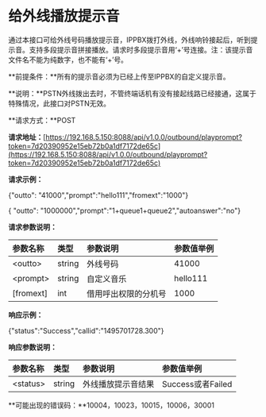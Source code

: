 # 给外线播放提示音

通过本接口可给外线号码播放提示音，IPPBX拨打外线，外线响铃接起后，听到提示音。支持多段提示音拼接播放。请求时多段提示音用‘+’号连接。注：该提示音文件名不能为纯数字，也不能有‘+’号。

**前提条件：**所有的提示音必须为已经上传至IPPBX的自定义提示音。

**说明：**PSTN外线拨出去时，不管终端话机有没有接起线路已经接通，这属于特殊情况，此接口对PSTN无效。

**请求方式：**POST

**请求地址：**[https://192.168.5.150:8088/api/v1.0.0/outbound/playprompt?token=7d20390952e15eb72b0a1df7172de65c](https://192.168.5.150:8088/api/v1.0.0/outbound/playprompt?token=7d20390952e15eb72b0a1df7172de65c)

**请求示例：**

{"outto": "41000","prompt":"hello111","fromext":"1000"}

{ "outto": "1000000","prompt":"1+queue1+queue2","autoanswer":"no"}

**请求参数说明：**

| 参数名称 | 类型 | 参数说明 | 参数值举例 |
| :--- | :--- | :--- | :--- |
| &lt;outto&gt; | string | 外线号码 | 41000 |
| &lt;prompt&gt; | string | 自定义音乐 | hello111 |
| \[fromext\] | int | 借用呼出权限的分机号 | 1000 |

**响应示例：**

{"status":"Success","callid":"1495701728.300"}

**响应参数说明：**

| 参数名称 | 类型 | 参数说明 | 参数值举例 |
| :--- | :--- | :--- | :--- |
| &lt;status&gt; | string | 外线播放提示音结果 | Success或者Failed |

**可能出现的错误码：**10004，10023，10015，10006，30001

